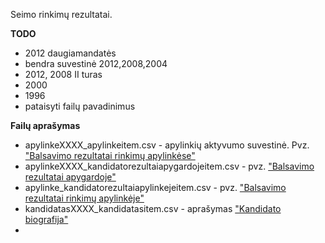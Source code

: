 Seimo rinkimų rezultatai.

**TODO**

   * 2012 daugiamandatės
   * bendra suvestinė 2012,2008,2004  
   * 2012, 2008 II turas
   * 2000
   * 1996
   * pataisyti failų pavadinimus

**Failų aprašymas**

   + apylinkeXXXX_apylinkeitem.csv - apylinkių aktyvumo suvestinė. Pvz. ["Balsavimo rezultatai rinkimų apylinkėse"][1]
   + apylinkeXXXX_kandidatorezultaiapygardojeitem.csv - pvz. ["Balsavimo rezultatai apygardoje"][1] 
   + apylinke_kandidatorezultaiapylinkejeitem.csv - pvz. ["Balsavimo rezultatai rinkimų apylinkėje"][2]
   + kandidatasXXXX_kandidatasitem.csv - aprašymas ["Kandidato biografija"][3]
   + 

[1]: http://www.vrk.lt/2012_seimo_rinkimai/output_lt/rezultatai_vienmand_apygardose/rezultatai_vienmanate_apygarda7215aktyvumasdesc1turas.html
[2]: http://www.vrk.lt/2012_seimo_rinkimai/output_lt/rezultatai_vienmand_apygardose/rezultatai_apylinke219704visodesc1turas.html
[3]: http://www.vrk.lt/rinkimai/416_lt/Kandidatai/Kandidatas67066/Kandidato67066Anketa.html
